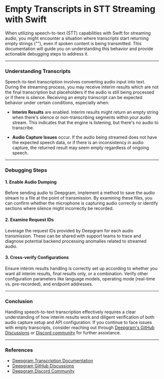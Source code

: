 # Empty Transcripts in STT Streaming with Swift

When utilizing speech-to-text (STT) capabilities with Swift for streaming audio, you might encounter a situation where transcripts start returning empty strings (""), even if spoken content is being transmitted. This documentation will guide you on understanding this behavior and provide actionable debugging steps to address it.

---

### Understanding Transcripts

Speech-to-text transcription involves converting audio input into text. During the streaming process, you may receive interim results which are not the final transcription but placeholders if the audio is still being processed or if there is silence. Receiving an empty transcript can be expected behavior under certain conditions, especially when:

- **Interim Results** are enabled. Interim results might return an empty string when there's silence or non-transcribing segments within your audio stream. This indicates that the engine is listening, but there's no audio to transcribe.

- **Audio Capture Issues** occur. If the audio being streamed does not have the expected speech data, or if there is an inconsistency in audio capture, the returned result may seem empty regardless of ongoing speech.

---

### Debugging Steps

#### 1. Enable Audio Dumping

Before sending audio to Deepgram, implement a method to save the audio stream to a file at the point of transmission. By examining these files, you can confirm whether the microphone is capturing audio correctly or identify sections where silence might incorrectly be recorded.

#### 2. Examine Request IDs

Leverage the request IDs provided by Deepgram for each audio transmission. These can be shared with support teams to trace and diagnose potential backend processing anomalies related to streamed audio.

#### 3. Cross-verify Configurations

Ensure interim results handling is correctly set up according to whether you want all interim results, final results only, or a combination. Verify other configuration parameters like language models, operating mode (real-time vs. pre-recorded), and endpoint addresses.

---

### Conclusion

Handling speech-to-text transcription effectively requires a clear understanding of how interim results work and diligent verification of both audio capture setup and API configuration. If you continue to face issues with empty transcripts, consider reaching out through [Deepgram's GitHub Discussions](https://github.com/orgs/deepgram/discussions) or [Discord community](https://discord.gg/deepgram) for further assistance.

---

### References

- [Deepgram Transcription Documentation](https://developers.deepgram.com/docs/getting-started-with-live-streaming-audio)
- [Deepgram GitHub Discussions](https://github.com/orgs/deepgram/discussions)
- [Deepgram Discord Community](https://discord.gg/deepgram)
